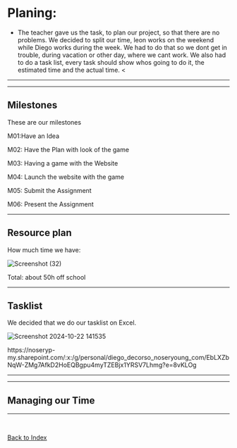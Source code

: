 # Planing: 

<ul><li> The teacher gave us the task, to plan our project, so that there are no problems. We decided to split our time, leon works on the weekend while Diego works during the week. We had to do that so we dont get in trouble, during vacation or other day, where we cant work. We also had to do a task list, every task should show whos going to do it, the estimated time and the actual time. <</li></ul>

<hr>



<hr>

## Milestones
These are our milestones

<p>M01:Have an Idea</p> 
<p>M02: Have the Plan with look of the game</p> 
<p>M03: Having a game with the Website</p> 
<p>M04: Launch the website with the game</p> 
<p>M05: Submit the Assignment</p>
<p>M06: Present the Assignment</p>


<ul>
  
</ul>


<hr>

## Resource plan 
How much time we have:

![Screenshot (32)](https://github.com/user-attachments/assets/39e88596-24ae-4d0a-bac9-46f394f95b9d)

Total: about 50h off school
<hr>

## Tasklist
We decided that we do our tasklist on Excel. 

![Screenshot 2024-10-22 141535](https://github.com/user-attachments/assets/8af4aaa9-7e37-4184-a22e-f25d6da89b5f)

<p>https://noseryp-my.sharepoint.com/:x:/g/personal/diego_decorso_noseryoung_com/EbLXZbNqW-ZMg7AfkD2HoEQBgpu4myTZEBjx1YRSV7Lhmg?e=8vKLOg</p>

<hr> 


<hr> 

## Managing our Time

<p></p>

<hr>


<br>


[Back to Index](README.md)



